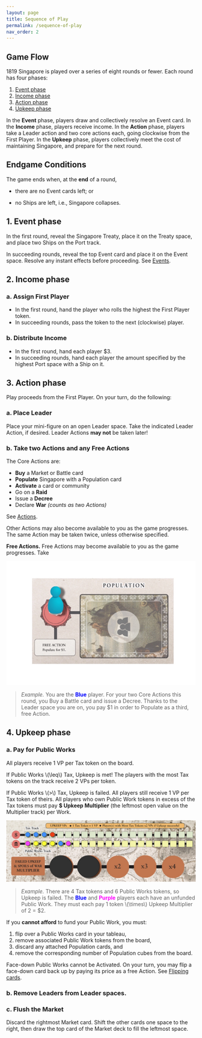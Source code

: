 ```yaml
---
layout: page
title: Sequence of Play
permalink: /sequence-of-play
nav_order: 2
---
```


## Game Flow

1819 Singapore is played over a series of eight rounds or fewer. Each round has four phases:
1. [Event phase](#1-event-phase)
2. [Income phase](#2-income-phase)
3. [Action phase](#3-action-phase)
4. [Upkeep phase](#4-upkeep-phase)

In the **Event** phase, players draw and collectively resolve an Event card. In the **Income** phase, players receive income. In the **Action** phase, players take a Leader action and two core actions each, going clockwise from the First Player. In the **Upkeep** phase, players collectively meet the cost of maintaining Singapore, and prepare for the next round.

<!-- ---crises, global events, or shifting social mores that affect the rulers' status quo. -->

## Endgame Conditions

The game ends when, at the **end** of a round,

- there are no Event cards left; or
<!-- - all ships are on the Port track, i.e., Singapore prospers; or -->
- no Ships are left, i.e., Singapore collapses.

## 1. Event phase

In the first round, reveal the Singapore Treaty, place it on the Treaty space, and place two Ships on the Port track.
<!-- - Roll one die (1D) and add that many Ships to the Port track. -->

In succeeding rounds, reveal the top Event card and place it on the Event space. Resolve any instant effects before proceeding. See [Events](/1819rulebook/events).

<!-- - If the Event is an **Immediate (⚡)️ Event** must be resolved before proceeding. -->

## 2. Income phase

### a. Assign First Player
- In the first round, hand the player who rolls the highest the First Player token.
- In succeeding rounds, pass the token to the next (clockwise) player.

### b. Distribute Income
- In the first round, hand each player $3.
- In succeeding rounds, hand each player the amount specified by the highest Port space with a Ship on it.

## 3. Action phase
Play proceeds from the First Player. On your turn, do the following:

### a. Place Leader
Place your mini-figure on an open Leader space. Take the indicated Leader Action, if desired. Leader Actions **may not** be taken later!

### b. Take two Actions and any Free Actions
The Core Actions are:

- **Buy** a Market or Battle card
- **Populate** Singapore with a Population card
- **Activate** a card or community
- Go on a **Raid**
- Issue a **Decree**
- Declare **War** *(counts as two Actions)*

See [Actions](/1819rulebook/actions). 

Other Actions may also become available to you as the game progresses. The same Action may be taken twice, unless otherwise specified.

**Free Actions.** Free Actions may become available to you as the game progresses. Take 

![Leader space](/img/leader_space.jpg)

> *Example.* You are the <span style="color:blue"><strong>Blue</strong></span> player. For your two Core Actions this round, you Buy a Battle card and issue a Decree. Thanks to the Leader space you are on, you pay $1 in order to Populate as a third, free Action.

<!-- *3-player game: the solo player takes 3 actions per turn.* -->

## 4. Upkeep phase

### a. Pay for Public Works
All players receive 1 VP per Tax token on the board.

If Public Works \\(\leq\\) Tax, Upkeep is met! The players with the most Tax tokens on the track receive 2 VPs per token.

If Public Works \\(\>\\) Tax, Upkeep is failed. All players still receive 1 VP per Tax token of theirs. All players who own Public Work tokens in excess of the Tax tokens must pay **$ Upkeep Multiplier** (the leftmost open value on the Multiplier track) per Work.

![Upkeep](/img/upkeep_example.jpg)

> *Example.* There are 4 Tax tokens and 6 Public Works tokens, so Upkeep is failed. The <span style="color:blue"><strong>Blue</strong></span> and <span style="color:magenta"><strong>Purple</strong></span> players each have an unfunded Public Work. They must each pay 1 token \\(\times\\) Upkeep Multiplier of 2 = $2.

If you **cannot afford** to fund your Public Work, you must:
1. flip over a Public Works card in your tableau,
2. remove associated Public Work tokens from the board,
3. discard any attached Population cards, and
4. remove the corresponding number of Population cubes from the board.

Face-down Public Works cannot be Activated. On your turn, you may flip a face-down card back up by paying its price as a free Action. See [Flipping cards](/1819rulebook/important-concepts#flipping-cards).

### b. Remove Leaders from Leader spaces.

### c. Flush the Market
Discard the rightmost Market card. Shift the other cards one space to the right, then draw the top card of the Market deck to fill the leftmost space.